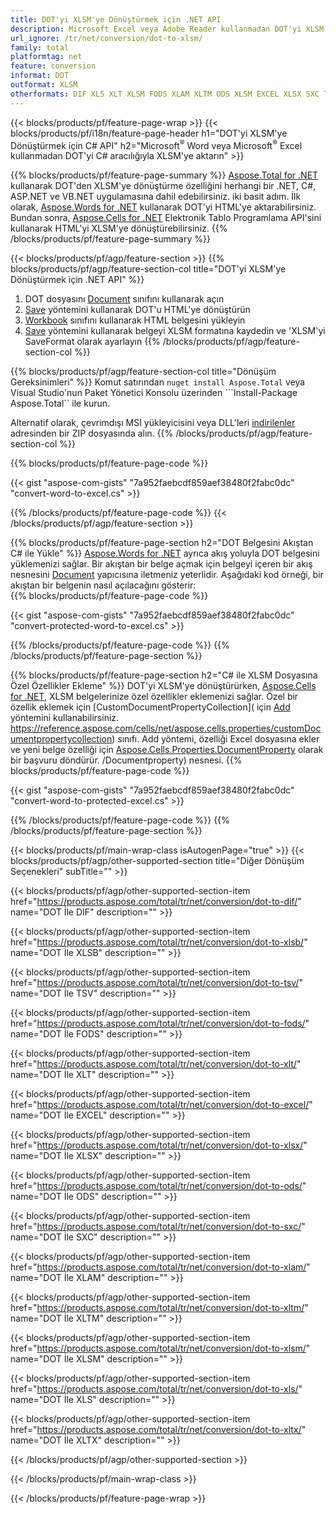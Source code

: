 ```yaml
---
title: DOT'yi XLSM'ye Dönüştürmek için .NET API
description: Microsoft Excel veya Adobe Reader kullanmadan DOT'yi XLSM'ye dönüştürmek için C# API'si
url_ignore: /tr/net/conversion/dot-to-xlsm/
family: total
platformtag: net
feature: conversion
informat: DOT
outformat: XLSM
otherformats: DIF XLS XLT XLSM FODS XLAM XLTM ODS XLSM EXCEL XLSX SXC TSV XLSB
---
```

{{< blocks/products/pf/feature-page-wrap >}}
{{< blocks/products/pf/i18n/feature-page-header h1="DOT'yi XLSM'ye Dönüştürmek için C# API" h2="Microsoft<sup>&reg;</sup> Word veya Microsoft<sup>&reg;</sup> Excel kullanmadan DOT'yi C# aracılığıyla XLSM'ye aktarın" >}}

{{% blocks/products/pf/feature-page-summary %}}
[Aspose.Total for .NET](https://products.aspose.com/total/net/) kullanarak DOT'den XLSM'ye dönüştürme özelliğini herhangi bir .NET, C#, ASP.NET ve VB.NET uygulamasına dahil edebilirsiniz. iki basit adım. İlk olarak, [Aspose.Words for .NET](https://products.aspose.com/words/net/) kullanarak DOT'yi HTML'ye aktarabilirsiniz. Bundan sonra, [Aspose.Cells for .NET](https://products.aspose.com/cells/net/) Elektronik Tablo Programlama API'sini kullanarak HTML'yi XLSM'ye dönüştürebilirsiniz.
{{% /blocks/products/pf/feature-page-summary  %}}

{{< blocks/products/pf/agp/feature-section >}}
{{% blocks/products/pf/agp/feature-section-col title="DOT'yi XLSM'ye Dönüştürmek için .NET API" %}}
1. DOT dosyasını [Document](https://reference.aspose.com/words/net/aspose.words/Document) sınıfını kullanarak açın
2. [Save](https://reference.aspose.com/words/net/aspose.words.Document/save/methods/4) yöntemini kullanarak DOT'u HTML'ye dönüştürün
3. [Workbook](https://reference.aspose.com/cells/net/aspose.cells/workbook) sınıfını kullanarak HTML belgesini yükleyin
4. [Save](https://reference.aspose.com/cells/net/aspose.cells.workbook/save/methods/4) yöntemini kullanarak belgeyi XLSM formatına kaydedin ve 'XLSM'yi SaveFormat olarak ayarlayın
{{% /blocks/products/pf/agp/feature-section-col %}}

{{% blocks/products/pf/agp/feature-section-col title="Dönüşüm Gereksinimleri" %}}
Komut satırından ```nuget install Aspose.Total``` veya Visual Studio'nun Paket Yönetici Konsolu üzerinden ```Install-Package Aspose.Total`` ile kurun.

Alternatif olarak, çevrimdışı MSI yükleyicisini veya DLL'leri [indirilenler](https://releases.aspose.com/total/net) adresinden bir ZIP dosyasında alın.
{{% /blocks/products/pf/agp/feature-section-col %}}

{{% blocks/products/pf/feature-page-code %}}

{{< gist "aspose-com-gists" "7a952faebcdf859aef38480f2fabc0dc" "convert-word-to-excel.cs" >}}


{{% /blocks/products/pf/feature-page-code %}}
{{< /blocks/products/pf/agp/feature-section >}}

{{% blocks/products/pf/feature-page-section  h2="DOT Belgesini Akıştan C# ile Yükle" %}}
[Aspose.Words for .NET](https://products.aspose.com/words/net/) ayrıca akış yoluyla DOT belgesini yüklemenizi sağlar. Bir akıştan bir belge açmak için belgeyi içeren bir akış nesnesini [Document](https://reference.aspose.com/words/net/aspose.words/Document) yapıcısına iletmeniz yeterlidir. Aşağıdaki kod örneği, bir akıştan bir belgenin nasıl açılacağını gösterir:  
{{% blocks/products/pf/feature-page-code %}}

{{< gist "aspose-com-gists" "7a952faebcdf859aef38480f2fabc0dc" "convert-protected-word-to-excel.cs" >}}

{{% /blocks/products/pf/feature-page-code  %}}
{{% /blocks/products/pf/feature-page-section %}}

{{% blocks/products/pf/feature-page-section  h2="C# ile XLSM Dosyasına Özel Özellikler Ekleme" %}}
DOT'yi XLSM'ye dönüştürürken, [Aspose.Cells for .NET](https://products.aspose.com/cells/net/), XLSM belgelerinize özel özellikler eklemenizi sağlar. Özel bir özellik eklemek için [CustomDocumentPropertyCollection]( için [Add](https://reference.aspose.com/cells/net/aspose.cells.properties/customDocumentpropertycollection/methods/add/index) yöntemini kullanabilirsiniz. https://reference.aspose.com/cells/net/aspose.cells.properties/customDocumentpropertycollection) sınıfı. Add yöntemi, özelliği Excel dosyasına ekler ve yeni belge özelliği için [Aspose.Cells.Properties.DocumentProperty](https://reference.aspose.com/cells/net/aspose.cells.properties) olarak bir başvuru döndürür. /Documentproperty) nesnesi. 
{{% blocks/products/pf/feature-page-code %}}

{{< gist "aspose-com-gists" "7a952faebcdf859aef38480f2fabc0dc" "convert-word-to-protected-excel.cs" >}}

{{% /blocks/products/pf/feature-page-code  %}}
{{% /blocks/products/pf/feature-page-section %}}

{{< blocks/products/pf/main-wrap-class isAutogenPage="true" >}}
{{< blocks/products/pf/agp/other-supported-section title="Diğer Dönüşüm Seçenekleri" subTitle="" >}}

{{< blocks/products/pf/agp/other-supported-section-item href="https://products.aspose.com/total/tr/net/conversion/dot-to-dif/" name="DOT İle DIF" description="" >}}

{{< blocks/products/pf/agp/other-supported-section-item href="https://products.aspose.com/total/tr/net/conversion/dot-to-xlsb/" name="DOT İle XLSB" description="" >}}

{{< blocks/products/pf/agp/other-supported-section-item href="https://products.aspose.com/total/tr/net/conversion/dot-to-tsv/" name="DOT İle TSV" description="" >}}

{{< blocks/products/pf/agp/other-supported-section-item href="https://products.aspose.com/total/tr/net/conversion/dot-to-fods/" name="DOT İle FODS" description="" >}}

{{< blocks/products/pf/agp/other-supported-section-item href="https://products.aspose.com/total/tr/net/conversion/dot-to-xlt/" name="DOT İle XLT" description="" >}}

{{< blocks/products/pf/agp/other-supported-section-item href="https://products.aspose.com/total/tr/net/conversion/dot-to-excel/" name="DOT İle EXCEL" description="" >}}

{{< blocks/products/pf/agp/other-supported-section-item href="https://products.aspose.com/total/tr/net/conversion/dot-to-xlsx/" name="DOT İle XLSX" description="" >}}

{{< blocks/products/pf/agp/other-supported-section-item href="https://products.aspose.com/total/tr/net/conversion/dot-to-ods/" name="DOT İle ODS" description="" >}}

{{< blocks/products/pf/agp/other-supported-section-item href="https://products.aspose.com/total/tr/net/conversion/dot-to-sxc/" name="DOT İle SXC" description="" >}}

{{< blocks/products/pf/agp/other-supported-section-item href="https://products.aspose.com/total/tr/net/conversion/dot-to-xlam/" name="DOT İle XLAM" description="" >}}

{{< blocks/products/pf/agp/other-supported-section-item href="https://products.aspose.com/total/tr/net/conversion/dot-to-xltm/" name="DOT İle XLTM" description="" >}}

{{< blocks/products/pf/agp/other-supported-section-item href="https://products.aspose.com/total/tr/net/conversion/dot-to-xlsm/" name="DOT İle XLSM" description="" >}}

{{< blocks/products/pf/agp/other-supported-section-item href="https://products.aspose.com/total/tr/net/conversion/dot-to-xls/" name="DOT İle XLS" description="" >}}

{{< blocks/products/pf/agp/other-supported-section-item href="https://products.aspose.com/total/tr/net/conversion/dot-to-xltx/" name="DOT İle XLTX" description="" >}}



{{< /blocks/products/pf/agp/other-supported-section >}}

{{< /blocks/products/pf/main-wrap-class >}}

{{< /blocks/products/pf/feature-page-wrap >}}